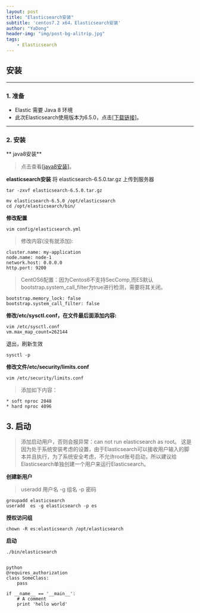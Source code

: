 ```yaml
---
layout: post
title: "Elasticsearch安装"
subtitle: 'centos7.2 x64，Elasticsearch安装'
author: "YaDong"
header-img: "img/post-bg-alitrip.jpg"
tags:
    - Elasticsearch
---
```


## 安装 ##


----------


### 1. 准备 ###

 - Elastic 需要 Java 8 环境 
 - 此次Elasticsearch使用版本为6.5.0，点击[[下载链接]][1]。

----------


### 2. 安装 ###

** java8安装**
>    点击查看[[java8安装]][2]。

**elasticsearch安装**
将  elasticsearch-6.5.0.tar.gz 上传到服务器


    tar -zxvf elasticsearch-6.5.0.tar.gz

    mv elasticsearch-6.5.0 /opt/elasticsearch
    cd /opt/elasticsearch/bin/

**修改配置**

    vim config/elasticsearch.yml
 

> 修改内容(没有就添加):

    cluster.name: my-application
    node.name: node-1
    network.host: 0.0.0.0
    http.port: 9200

> CentOS6配置：因为Centos6不支持SecComp,而ES默认bootstrap.system_call_filter为true进行检测，需要将其关闭。

    bootstrap.memory_lock: false
    bootstrap.system_call_filter: false

 
**修改/etc/sysctl.conf，在文件最后面添加内容:**

    vim /etc/sysctl.conf
    vm.max_map_count=262144

退出，刷新生效

    sysctl -p

**修改文件/etc/security/limits.conf**


    vim /etc/security/limits.conf


> 添加如下内容：

    * soft nproc 2048
    * hard nproc 4096


## 3. 启动 ##

> 添加启动用户，否则会报异常：can not run elasticsearch as root。
这是因为处于系统安装考虑的设置，由于Elasticsearch可以接收用户输入的脚本并且执行，为了系统安全考虑，不允许root账号启动，所以建议给Elasticsearch单独创建一个用户来运行Elasticsearch。


**创建新用户**

> useradd 用户名 -g 组名 -p 密码

    groupadd elasticsearch
    useradd  es -g elasticsearch -p es

**授权访问组**

    chown -R es:elasticsearch /opt/elasticsearch

**启动**


    ./bin/elasticsearch


    python
    @requires_authorization
    class SomeClass:
        pass

    if __name__ == '__main__':
        # A comment
        print 'hello world'

  [1]: https://artifacts.elastic.co/downloads/elasticsearch/elasticsearch-6.5.0.tar.gz
  [2]: https://www.cuiyadong.com/2018/11/19/jdk1.8-linux/
